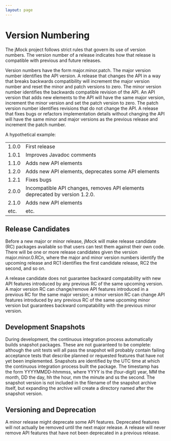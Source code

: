```yaml
---
layout: page
---
```

Version Numbering
=================

The jMock project follows strict rules that govern its use of version numbers. The version number of a release indicates how that release is compatible with previous and future releases.

Version numbers have the form major.minor.patch. The major version number identifies the API version. A release that changes the API in a way that breaks backwards compatibility will increment the major version number and reset the minor and patch versions to zero. The minor version number identifies the backwards compatible revision of the API. An API version that adds new elements to the API will have the same major version, increment the minor version and set the patch version to zero. The patch version number identifies revisions that do not change the API. A release that fixes bugs or refactors implementation details without changing the API will have the same minor and major versions as the previous release and increment the patch number.

A hypothetical example:

|       |                                                                             |
|-------|-----------------------------------------------------------------------------|
| 1.0.0 | First release                                                               |
| 1.0.1 | Improves Javadoc comments                                                   |
| 1.1.0 | Adds new API elements                                                       |
| 1.2.0 | Adds new API elements, deprecates some API elements                         |
| 1.2.1 | Fixes bugs                                                                  |
| 2.0.0 | Incompatible API changes, removes API elements deprecated by version 1.2.0. |
| 2.1.0 | Adds new API elements                                                       |
| etc.  | etc.                                                                        |

Release Candidates
------------------

Before a new major or minor release, jMock will make release candidate (RC) packages available so that users can test them against their own code. There will be one or more release candidates given the version major.minor.0.RCn, where the major and minor version numbers identify the upcoming release and RC1 identifies the first candidate release, RC2 the second, and so on.

A release candidate does not guarantee backward compatability with new API features introduced by any previous RC of the same upcoming version. A major version RC can change/remove API features introduced in a previous RC for the same major version; a minor version RC can change API features introduced by any previous RC of the same upcoming minor version but guarantees backward compatability with the previous minor version.

Development Snapshots
---------------------

During development, the continuous integration process automatically builds snapshot packages. These are not guaranteed to be complete: although the unit tests will all pass the snapshot will probably contain failing acceptance tests that describe planned or requested features that have not yet been implemented. Snapshots are identified by the UTC time at which the continuous integration process built the package. The timestamp has the form YYYYMMDD-hhmmss, where YYYY is the (four-digit) year, MM the month, DD the day, hh the hour, mm the minute and ss the second. The snapshot version is not included in the filename of the snapshot archive itself, but expanding the archive will create a directory named after the snapshot version.

Versioning and Deprecation
--------------------------

A minor release might deprecate some API features. Deprecated features will not actually be removed until the next major release. A release will never remove API features that have not been deprecated in a previous release.
